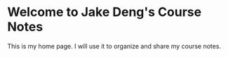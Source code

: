 # Welcome to Jake Deng's Course Notes

This is my home page. I will use it to organize and share my course notes.